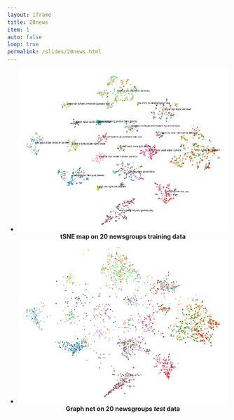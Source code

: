 ```yaml
---
layout: iframe
title: 20news
item: 1
auto: false
loop: true
permalink: /slides/20news.html
---
```


* ![Train](20news/t_train.png) <center><b>tSNE map on 20 newsgroups training data</b></center>
* ![Test](20news/t_graph_net.png) <center><b>Graph net on 20 newsgroups <i>test</i> data</b></center>

